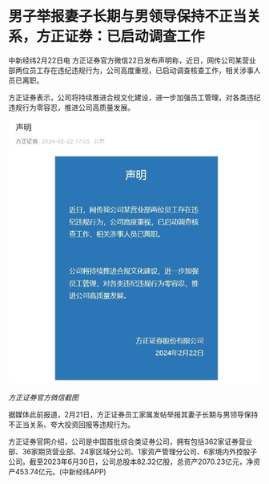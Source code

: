 # 男子举报妻子长期与男领导保持不正当关系，方正证券：已启动调查工作

中新经纬2月22日电
方正证券官方微信22日发布声明称，近日，网传公司某营业部两位员工存在违纪违规行为，公司高度重视，已启动调查核查工作，相关涉事人员已离职。

方正证券表示，公司将持续推进合规文化建设，进一步加强员工管理，对各类违纪违规行为零容忍，推进公司高质量发展。

![9ba8f814930c8bcca1f4daa0afb73af9.jpg](https://raw.githubusercontent.com/qqhsx/qqnews_image/main/2024/02/22/男子举报妻子长期与男领导保持不正当关系，方正证券：已启动调查工作/9ba8f814930c8bcca1f4daa0afb73af9.jpg)

_方正证券官方微信截图_

据媒体此前报道，2月21日，方正证券员工家属发帖举报其妻子长期与男领导保持不正当关系、夸大投资回报等违规行为。

方正证券官网介绍，公司是中国首批综合类证券公司，拥有包括362家证券营业部、36家期货营业部、24家区域分公司、1家资产管理分公司、6家境内外控股子公司。截至2023年6月30日，公司总股本82.32亿股，总资产2070.23亿元，净资产453.74亿元。(中新经纬APP)

